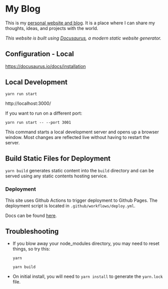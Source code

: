 # My Blog

This is my [personal website and blog](https://www.royrusso.com/). It is a place where I can share my thoughts, ideas, and projects with the world.

_This website is built using [Docusaurus](https://docusaurus.io/), a modern static website generator._

## Configuration - Local

https://docusaurus.io/docs/installation

## Local Development

`yarn run start`

http://localhost:3000/

If you want to run on a different port:

`yarn run start -- --port 3001`

This command starts a local development server and opens up a browser window. Most changes are reflected live without having to restart the server.

## Build Static Files for Deployment

`yarn build` generates static content into the `build` directory and can be served using any static contents hosting service.

### Deployment

This site uses Github Actions to trigger deployment to Github Pages. The deployment script is located in `.github/workflows/deploy.yml`.

Docs can be found [here](https://docusaurus.io/docs/deployment#deploying-to-github-pages).

## Troubleshooting

- If you blow away your node_modules directory, you may need to reset things, so try this:

  ```
  yarn

  yarn build
  ```

- On initial install, you will need to `yarn install` to generate the `yarn.lock` file.
